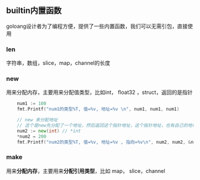 ## builtin内置函数

goloang设计者为了编程方便，提供了一些内置函数，我们可以无需引包，直接使用

### len

字符串，数组，slice，map，channel的长度

### new

用来分配内存，主要用来分配值类型，比如int， float32 ，struct，返回的是指针

```go
	num1 := 100
	fmt.Printf("num1的类型%T, 值=%v, 地址=%v \n", num1, num1, num1)

	// new 来分配地址
	// 这个是new先分配了一个地址，然后返回这个指针地址，这个指针地址，也有自己的地址，赋值的话需要赋值给的这个指针
	num2 := new(int) // *int
	*num2 = 200
	fmt.Printf("num2的类型%T, 值=%v, 地址=%v , 指向=%v\n", num2, num2, &num2, num2)
```

### make

用来**分配内存**，主要用来**分配引用类型**，比如 map， slice，channel